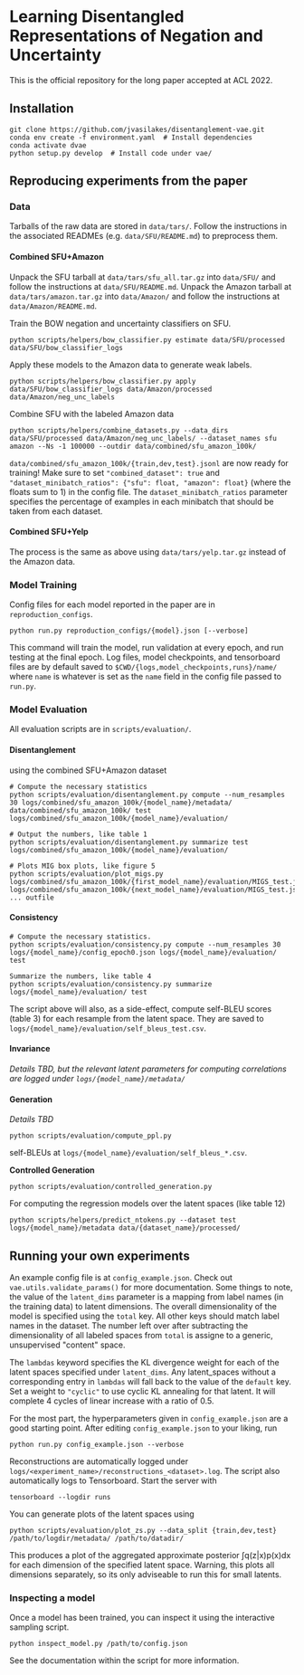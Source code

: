 # Learning Disentangled Representations of Negation and Uncertainty

This is the official repository for the long paper accepted at ACL 2022.


## Installation

```
git clone https://github.com/jvasilakes/disentanglement-vae.git
conda env create -f environment.yaml  # Install dependencies
conda activate dvae
python setup.py develop  # Install code under vae/
```

## Reproducing experiments from the paper

### Data

Tarballs of the raw data are stored in `data/tars/`. Follow the instructions in the associated READMEs (e.g. `data/SFU/README.md`) to preprocess them.

#### Combined SFU+Amazon
Unpack the SFU tarball at `data/tars/sfu_all.tar.gz` into `data/SFU/` and follow the instructions at `data/SFU/README.md`.
Unpack the Amazon tarball at `data/tars/amazon.tar.gz` into `data/Amazon/` and follow the instructions at `data/Amazon/README.md`.

Train the BOW negation and uncertainty classifiers on SFU.
```
python scripts/helpers/bow_classifier.py estimate data/SFU/processed data/SFU/bow_classifier_logs
```
Apply these models to the Amazon data to generate weak labels.
```
python scripts/helpers/bow_classifier.py apply data/SFU/bow_classifier_logs data/Amazon/processed data/Amazon/neg_unc_labels
```

Combine SFU with the labeled Amazon data
```
python scripts/helpers/combine_datasets.py --data_dirs data/SFU/processed data/Amazon/neg_unc_labels/ --dataset_names sfu amazon --Ns -1 100000 --outdir data/combined/sfu_amazon_100k/
```

`data/combined/sfu_amazon_100k/{train,dev,test}.jsonl` are now ready for training!
Make sure to set `"combined_dataset": true` and `"dataset_minibatch_ratios": {"sfu": float, "amazon": float}` (where the floats sum to 1) in the config file. The `dataset_minibatch_ratios` parameter specifies the percentage of examples in each minibatch that should be
taken from each dataset.


#### Combined SFU+Yelp
The process is the same as above using `data/tars/yelp.tar.gz` instead of the Amazon data.



### Model Training

Config files for each model reported in the paper are in `reproduction_configs`.

```
python run.py reproduction_configs/{model}.json [--verbose]
```

This command will train the model, run validation at every epoch, and run testing at the final epoch.
Log files, model checkpoints, and tensorboard files are by default saved to `$CWD/{logs,model_checkpoints,runs}/name/`
where `name` is whatever is set as the `name` field in the config file passed to `run.py`.

### Model Evaluation

All evaluation scripts are in `scripts/evaluation/`.

#### Disentanglement
using the combined SFU+Amazon dataset

```
# Compute the necessary statistics
python scripts/evaluation/disentanglement.py compute --num_resamples 30 logs/combined/sfu_amazon_100k/{model_name}/metadata/ data/combined/sfu_amazon_100k/ test logs/combined/sfu_amazon_100k/{model_name}/evaluation/

# Output the numbers, like table 1
python scripts/evaluation/disentanglement.py summarize test logs/combined/sfu_amazon_100k/{model_name}/evaluation/

# Plots MIG box plots, like figure 5
python scripts/evaluation/plot_migs.py logs/combined/sfu_amazon_100k/{first_model_name}/evaluation/MIGS_test.jsonl logs/combined/sfu_amazon_100k/{next_model_name}/evaluation/MIGS_test.jsonl ... outfile
```

#### Consistency
```
# Compute the necessary statistics.
python scripts/evaluation/consistency.py compute --num_resamples 30 logs/{model_name}/config_epoch0.json logs/{model_name}/evaluation/ test

Summarize the numbers, like table 4
python scripts/evaluation/consistency.py summarize logs/{model_name}/evaluation/ test
```

The script above will also, as a side-effect, compute self-BLEU scores (table 3) for each resample from the latent space. They are saved to `logs/{model_name}/evaluation/self_bleus_test.csv`. 


#### Invariance

*Details TBD, but the relevant latent parameters for computing correlations are logged under `logs/{model_name}/metadata/`*


#### Generation
*Details TBD*
```
python scripts/evaluation/compute_ppl.py
```
self-BLEUs at `logs/{model_name}/evaluation/self_bleus_*.csv`.


**Controlled Generation**
```
python scripts/evaluation/controlled_generation.py
```

For computing the regression models over the latent spaces (like table 12)
```
python scripts/helpers/predict_ntokens.py --dataset test logs/{model_name}/metadata data/{dataset_name}/processed/
```


## Running your own experiments

An example config file is at `config_example.json`. Check out `vae.utils.validate_params()` for more documentation.
Some things to note, the value of the `latent_dims` parameter is a mapping from label names (in the training data)
to latent dimensions. The overall dimensionality of the model is specified using the `total` key. All other keys
should match label names in the dataset. The number left over after subtracting the dimensionality of all labeled
spaces from `total` is assigne to a generic, unsupervised "content" space.

The `lambdas` keyword specifies the KL divergence weight for each of the latent spaces specified under `latent_dims`.
Any latent_spaces without a corresponding entry in `lambdas` will fall back to the value of the `default` key.
Set a weight to `"cyclic"` to use cyclic KL annealing for that latent. It will complete 4 cycles of linear increase
with a ratio of 0.5.

For the most part, the hyperparameters given in `config_example.json` are a good starting point.
After editing `config_example.json` to your liking, run

```
python run.py config_example.json --verbose
```

Reconstructions are automatically logged under `logs/<experiment_name>/reconstructions_<dataset>.log`.
The script also automatically logs to Tensorboard. Start the server with

```
tensorboard --logdir runs
```

You can generate plots of the latent spaces using

```
python scripts/evaluation/plot_zs.py --data_split {train,dev,test} /path/to/logdir/metadata/ /path/to/datadir/
```

This produces a plot of the aggregated approximate posterior ∫q(z|x)p(x)dx for each dimension of the specified latent space.
Warning, this plots all dimensions separately, so its only adviseable to run this for small latents.



### Inspecting a model

Once a model has been trained, you can inspect it using the interactive sampling script.

```
python inspect_model.py /path/to/config.json
```

See the documentation within the script for more information.
